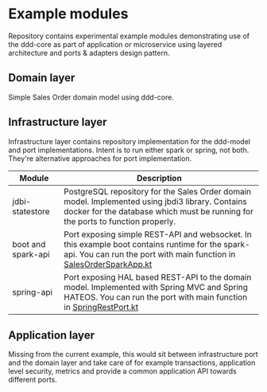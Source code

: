 # Example modules

Repository contains experimental example modules demonstrating use of the ddd-core as part of application or microservice 
using layered architecture and ports & adapters design pattern. 

## Domain layer

Simple Sales Order domain model using ddd-core. 

## Infrastructure layer

Infrastructure layer contains repository implementation for the ddd-model and port implementations. 
Intent is to run either spark or spring, not both. They're alternative approaches for port implementation.

Module | Description
------ | -----------
jdbi-statestore | PostgreSQL repository for the Sales Order domain model. Implemented using jbdi3 library. Contains docker for the database which must be running for the                   ports to function properly. 
boot and spark-api | Port exposing simple REST-API and websocket. In this example boot contains runtime for the spark-api. You can run the port with main function in [SalesOrderSparkApp.kt](boot/src/main/kotlin/io/paju/salesorder/SalesOrderSparkApp.kt)
spring-api | Port exposing HAL based REST-API to the domain model. Implemented with Spring MVC and Spring HATEOS. You can run the port with main function in [SpringRestPort.kt](spring-api/src/main/kotlin/io/paju/salesorder/infrastructure/ports/SpringRestPort.kt)

## Application layer

Missing from the current example, this would sit between infrastructure port and the domain layer and take care of for 
example transactions, application level security, metrics and provide a common application API towards different ports. 

